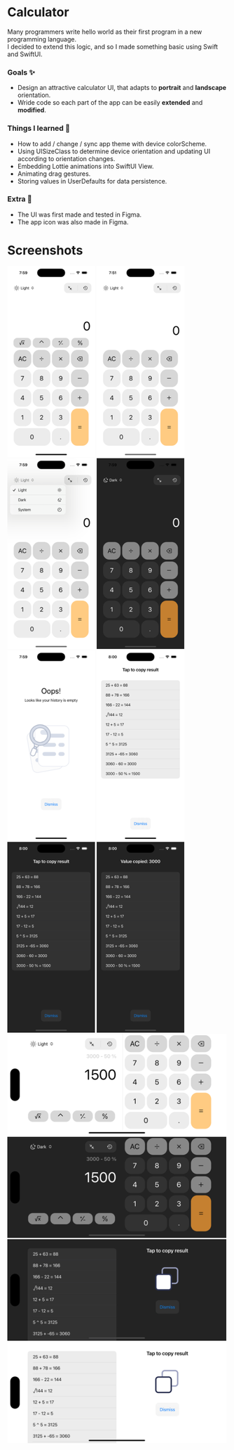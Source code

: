 # Calculator
Many programmers write hello world as their first program in a new programming language. <br />  I decided to extend this logic, and so I made something basic using Swift and SwiftUI.

### Goals ✨
- Design an attractive calculator UI, that adapts to **portrait** and **landscape** orientation.
- Wride code so each part of the app can be easily **extended** and **modified**. 

### Things I learned 🔭
- How to add / change / sync app theme with device colorScheme.
- Using UISizeClass to determine device orientation and updating UI according to orientation changes.
- Embedding Lottie animations into SwiftUI View.
- Animating drag gestures.
- Storing values in UserDefaults for data persistence.

### Extra 🤩
- The UI was first made and tested in Figma.
- The app icon was also made in Figma.

# Screenshots

<img src = "https://github.com/maksim-mitrofanov/Calculator/blob/main/Screenshots/CALC_SCREEN_00001.png" width=200 height="auto" />
<img src = "https://github.com/maksim-mitrofanov/Calculator/blob/main/Screenshots/CALC_SCREEN_00002.png" width=200 height="auto" />
<img src = "https://github.com/maksim-mitrofanov/Calculator/blob/main/Screenshots/CALC_SCREEN_00003.png" width=200 height="auto" />
<img src = "https://github.com/maksim-mitrofanov/Calculator/blob/main/Screenshots/CALC_SCREEN_00004.png" width=200 height="auto" />
<img src = "https://github.com/maksim-mitrofanov/Calculator/blob/main/Screenshots/CALC_SCREEN_00005.png" width=200 height="auto" />
<img src = "https://github.com/maksim-mitrofanov/Calculator/blob/main/Screenshots/CALC_SCREEN_00006.png" width=200 height="auto" />
<img src = "https://github.com/maksim-mitrofanov/Calculator/blob/main/Screenshots/CALC_SCREEN_00007.png" width=200 height="auto" />
<img src = "https://github.com/maksim-mitrofanov/Calculator/blob/main/Screenshots/CALC_SCREEN_00008.png" width=200 height="auto" />
<img src = "https://github.com/maksim-mitrofanov/Calculator/blob/main/Screenshots/CALC_SCREEN_00009.png" width=500 height="auto" />
<img src = "https://github.com/maksim-mitrofanov/Calculator/blob/main/Screenshots/CALC_SCREEN_00010.png" width=500 height="auto" />
<img src = "https://github.com/maksim-mitrofanov/Calculator/blob/main/Screenshots/CALC_SCREEN_00011.png" width=500 height="auto" />
<img src = "https://github.com/maksim-mitrofanov/Calculator/blob/main/Screenshots/CALC_SCREEN_00012.png" width=500 height="auto" />
